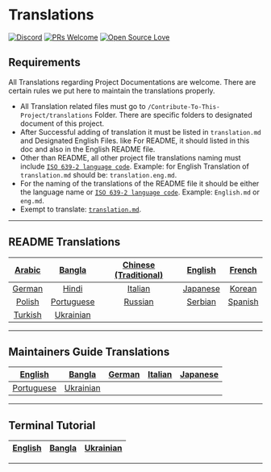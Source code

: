 # Translations

[![Discord](https://badgen.net/discord/online-members/tWkvS4ueVF?label=Join%20Our%20Discord%20Server&icon=discord)](https://discord.gg/tWkvS4ueVF 'Join our Discord server!')
[![PRs Welcome](https://img.shields.io/badge/PRs-welcome-brightgreen.svg?style=flat-square)](https://syknapse.github.io/Contribute-To-This-Project/)
[![Open Source Love](https://badges.frapsoft.com/os/v2/open-source.svg?v=103)](https://syknapse.github.io/Contribute-To-This-Project/)

## Requirements

All Translations regarding Project Documentations are welcome. There are certain rules we put here to maintain the translations properly.

- All Translation related files must go to `/Contribute-To-This-Project/translations` Folder. There are specific folders to designated document of this project.
- After Successful adding of translation it must be listed in `translation.md` and Designated English Files. like For README, it should listed in this doc and also in the English README file.
- Other than README, all other project file translations naming must include [`ISO 639-2 language code`](https://en.wikipedia.org/wiki/List_of_ISO_639-2_codes). Example: for English Translation of `translation.md` should be: `translation.eng.md`.
- For the naming of the translations of the README file it should be either the language name or [`ISO 639-2 language code`](https://en.wikipedia.org/wiki/List_of_ISO_639-2_codes). Example: `English.md` or `eng.md`.
- Exempt to translate: [`translation.md`](translation.md).

---

## README Translations

| [Arabic](README/ARABIC.md) | [Bangla](README/BANGLA.md) | [Chinese (Traditional)](README/CHINESE_TRADITIONAL.md) | [English](../README.md) | [French](README/FRENCH.md)
| :------------------------: | :------------------------: | :---------------------: | :------------------------: | :------------------------: |
 [German](README/German.md) | [Hindi](README/HINDI.md)   | [Italian](README/ITALIAN.md) | [Japanese](README/JAPANESE.md) | [Korean](README/KOREAN.md)   |
  [Polish](README/POLISH.md)   | [Portuguese](README/PORTUGUESE.md) | [Russian](README/RUSSIAN.md) | [Serbian](README/SERBIAN.md)   | [Spanish](README/SPANISH.md) |
   [Turkish](README/TURKISH.md) | [Ukrainian](README/UKRAINIAN.md) |

---

## Maintainers Guide Translations

| [English](../maintainer_guide.md)  | [Bangla](maintainer_guide/maintainer_guide.ben.md) | [German](maintainer_guide/maintainer_guide.ger.md) | [Italian](maintainer_guide/maintainer_guide.ita.md) | [Japanese](maintainer_guide/maintainer_guide.jpn.md) |
| :---: | :---: | :---: | :---: | :---: |
| [Portuguese](maintainer_guide/maintainer_guide.por.md) | [Ukrainian](maintainer_guide/maintainer_guide.ukr.md) |

---

## Terminal Tutorial

| [English](/terminal_tutorial.md) | [Bangla](/translations/terminal_tutorial/terminal_tutorial.ben.md) | [Ukrainian](/translations/terminal_tutorial/terminal_tutorial.ukr.md) |
| :----: | :----: | :----: |

---
